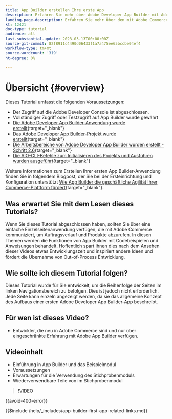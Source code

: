 ```yaml
---
title: App Builder erstellen Ihre erste App
description: Erfahren Sie mehr über Adobe Developer App Builder mit Adobe Commerce und erstellen Sie Ihre erste App.
landing-page-description: Erfahren Sie mehr über den mit Adobe Commerce verwendeten Adobe Developer App Builder und erstellen Sie Ihre erste App.
kt: 12421
doc-type: tutorial
audience: all
last-substantial-update: 2023-03-13T00:00:00Z
source-git-commit: 82f8911c4490d06433f1a7a475ee65bccbe04ef4
workflow-type: tm+mt
source-wordcount: '319'
ht-degree: 0%

---
```



# Übersicht {#overview}

Dieses Tutorial umfasst die folgenden Voraussetzungen:

* Der Zugriff auf die Adobe Developer Console ist abgeschlossen.
* Vollständiger Zugriff oder Testzugriff auf App Builder wurde gewährt
* [Die Adobe Developer App Builder-Anwendung wurde erstellt](https://developer.adobe.com/app-builder/docs/getting_started/first_app/){target="_blank"}
* [Das Adobe Developer App Builder-Projekt wurde erstellt](https://developer.adobe.com/console){target="_blank"}
* [Die Arbeitsbereiche von Adobe Developer App Builder wurden erstellt - Schritt 2.6](https://developer.adobe.com/app-builder/docs/getting_started/first_app/#2-creating-a-new-project-on-developer-console){target="_blank"}
* [Die AIO-CLI-Befehle zum Initialisieren des Projekts und Ausführen wurden ausgeführt](https://developer.adobe.com/runtime){target="_blank"}

Weitere Informationen zum Erstellen Ihrer ersten App Builder-Anwendung finden Sie in folgendem Blogpost, der Sie bei der Ersteinrichtung und Konfiguration unterstützt [Wie App Builder die geschäftliche Agilität Ihrer Commerce-Plattform fördert](https://business.adobe.com/blog/how-to/how-app-builder-helps-you-implement-a-composable-commerce-strategy){target="_blank"}.

## Was erwartet Sie mit dem Lesen dieses Tutorials?

Wenn Sie dieses Tutorial abgeschlossen haben, sollten Sie über eine einfache Einzelseitenanwendung verfügen, die mit Adobe Commerce kommuniziert, um Auftragsverlauf und Produkte abzurufen. In diesen Themen werden die Funktionen von App Builder mit Codebeispielen und Anweisungen behandelt. Hoffentlich spart Ihnen dies nach dem Ansehen dieser Videos etwas Entwicklungszeit und inspiriert andere Ideen und fördert die Übernahme von Out-of-Process Entwicklung.

## Wie sollte ich diesem Tutorial folgen?

Dieses Tutorial wurde für Sie entwickelt, um die Reihenfolge der Seiten im linken Navigationsbereich zu befolgen. Dies ist jedoch nicht erforderlich. Jede Seite kann einzeln angezeigt werden, da sie das allgemeine Konzept des Aufbaus einer ersten Adobe Developer App Builder-App beschreibt.

## Für wen ist dieses Video?

* Entwickler, die neu in Adobe Commerce sind und nur über eingeschränkte Erfahrung mit Adobe App Builder verfügen.

## Videoinhalt

* Einführung in App Builder und das Beispielmodul
* Voraussetzungen
* Erwartungen für die Verwendung des Stichprobenmoduls
* Wiederverwendbare Teile von im Stichprobenmodul

>[!VIDEO](https://video.tv.adobe.com/v/3416740)

{{avoid-400-error}}

{{$include /help/_includes/app-builder-first-app-related-links.md}}

